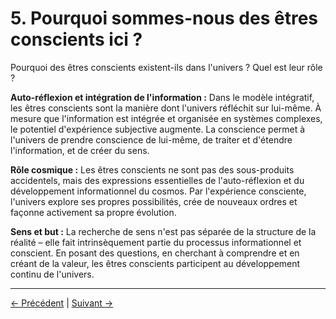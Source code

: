 # 5. Pourquoi sommes-nous des êtres conscients ici ?

Pourquoi des êtres conscients existent-ils dans l'univers ? Quel est leur rôle ?

**Auto-réflexion et intégration de l'information :**
Dans le modèle intégratif, les êtres conscients sont la manière dont l'univers réfléchit sur lui-même. À mesure que l'information est intégrée et organisée en systèmes complexes, le potentiel d'expérience subjective augmente. La conscience permet à l'univers de prendre conscience de lui-même, de traiter et d'étendre l'information, et de créer du sens.

**Rôle cosmique :**
Les êtres conscients ne sont pas des sous-produits accidentels, mais des expressions essentielles de l'auto-réflexion et du développement informationnel du cosmos. Par l'expérience consciente, l'univers explore ses propres possibilités, crée de nouveaux ordres et façonne activement sa propre évolution.

**Sens et but :**
La recherche de sens n'est pas séparée de la structure de la réalité – elle fait intrinsèquement partie du processus informationnel et conscient. En posant des questions, en cherchant à comprendre et en créant de la valeur, les êtres conscients participent au développement continu de l'univers.

---
<div class="navigation-links">
<a href="04_Le_rôle_de_la_conscience.md" class="nav-link prev-link">← Précédent</a> | <a href="06_Notre_véritable_tâche.md" class="nav-link next-link">Suivant →</a>
</div>
